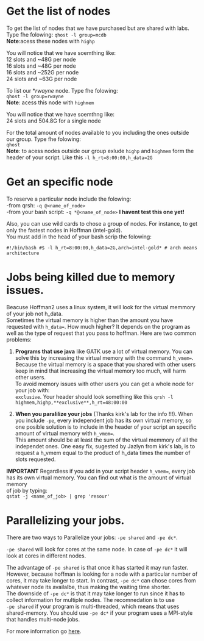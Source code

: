 
# Get the list of nodes

To get the list of nodes that we have purchased but are shared with labs. Type fhe folowing:
`qhost -l group=mcdb`  
**Note**:acess these nodes with `highp`  

You will notice that we have soemthing like:  
12 slots and ~48G per node  
16 slots and ~48G per node  
16 slots and ~252G per node  
24 slots and ~63G per node  

To list our **rwayne* node. Type fhe folowing:    
`qhost -l group=rwayne`  
**Note**: acess this node with `highmem`

You will notice that we have soemthng like:  
24 slots and 504.8G for a single node  

For the total amount of nodes available to you including the ones outside our group. Type fhe folowing:  
`qhost`  
**Note**: to acess nodes outside our group exlude `highp` and `highmem` form the header of your script. Like this `-l h_rt=8:00:00,h_data=2G`  

# Get an specific node
To reserve a particular node include the folowing:  
	-from qrsh: `-q @<name_of_node>`  
	-from your bash script: `-q *@<name_of_node>` **I havent test this one yet!**    

Also, you can use wild cards to chose a group of nodes. For instance, to get only the fastest nodes in Hoffman (intel-gold). \
You must add in the head of your bash scrip the folowing:  

`
#!/bin/bash
#$ -l h_rt=8:00:00,h_data=2G,arch=intel-gold* # arch means architecture
`

# Jobs being killed due to memory issues.
Beacuse Hoffman2 uses a linux system, it will look for the virtual memmory of your job not h_data. \
Sometimes the virtual memory is higher than the amount you have requested with `h_data=`. How much higher? It depends on the program as well as the 
type of request that you pass to hoffman. Here are two common problems:

1. **Programs that use java** like GATK use a lot of virtual memory. You can solve this
by increasing the virtual memory with the command `h_vmem=`.   
Because the virtual memory is a space that you shared with other users keep in mind that increasing the virtual memory too much, will harm other users.  
To avoid memory issues with other users you can get a whole node for your job with: \
`exclusive`. Your header should look something like this `qrsh -l highmem,highp,**exclusive**,h_rt=48:00:00`

2. **When you paralilize your jobs** (Thanks kirk's lab for the info !!!). When you include `-pe`, every independent job has its own virtual memory, 
so one posible solution is to include in the header of your script an specific amount of virtual memory with `h_vmem=`. \
This amount should be at least the sum of the virtual memmory of all the independet ones. One easy fix, sugested by Jazlyn from kirk's lab, is to request a h_vmem equal to the product of h_data times the number of slots requested.  
 
**IMPORTANT** Regardless if you add in your script header `h_vmem=`, every job has its own virtual memory. You can find out what is the amount of virtual memory \
of job by typing:  
`qstat -j <name_of_job> | grep 'resour'` 

# Parallelizing your jobs.
There are two ways to Parallelize your jobs: `-pe shared` and `-pe dc*`.  

`-pe shared` will look for cores at the same node. In case of `-pe dc*` it will look at cores in different nodes.  

The advantage of `-pe shared` is that once it has started it may run faster. However, because hoffman is looking for a node with 
a particular number of cores, it may take longer to start. In contrast, `-pe dc*` can chose cores from whatever node its availalbe, thus making the waiting time shorter. \
The downside of `-pe dc*` is that it may take longer to run since it has to collect information for multiple nodes. The recomnedation is to use \
`-pe shared` if your program is multi-threaded, which means that uses shared-memory. You should use `-pe dc*` if your program uses a MPI-style that handles multi-node jobs.

For more information go [here](https://github.com/schuang/hoffman2-job-scheduling-tutorial/tree/master/pdf).  
